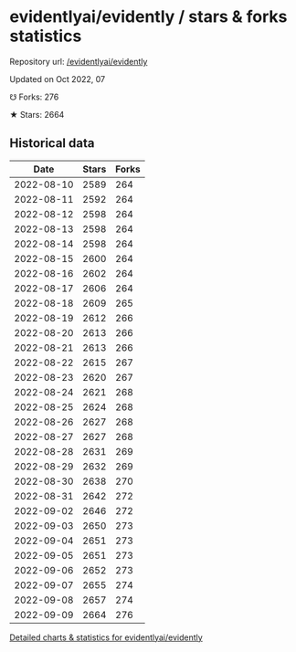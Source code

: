 # evidentlyai/evidently / stars & forks statistics

Repository url: [/evidentlyai/evidently](https://github.com/evidentlyai/evidently)

Updated on Oct 2022, 07

☋ Forks: 276

★ Stars: 2664

## Historical data
| Date | Stars | Forks |
|------|-------|-------|
| 2022-08-10 | 2589 | 264 | 
| 2022-08-11 | 2592 | 264 | 
| 2022-08-12 | 2598 | 264 | 
| 2022-08-13 | 2598 | 264 | 
| 2022-08-14 | 2598 | 264 | 
| 2022-08-15 | 2600 | 264 | 
| 2022-08-16 | 2602 | 264 | 
| 2022-08-17 | 2606 | 264 | 
| 2022-08-18 | 2609 | 265 | 
| 2022-08-19 | 2612 | 266 | 
| 2022-08-20 | 2613 | 266 | 
| 2022-08-21 | 2613 | 266 | 
| 2022-08-22 | 2615 | 267 | 
| 2022-08-23 | 2620 | 267 | 
| 2022-08-24 | 2621 | 268 | 
| 2022-08-25 | 2624 | 268 | 
| 2022-08-26 | 2627 | 268 | 
| 2022-08-27 | 2627 | 268 | 
| 2022-08-28 | 2631 | 269 | 
| 2022-08-29 | 2632 | 269 | 
| 2022-08-30 | 2638 | 270 | 
| 2022-08-31 | 2642 | 272 | 
| 2022-09-02 | 2646 | 272 | 
| 2022-09-03 | 2650 | 273 | 
| 2022-09-04 | 2651 | 273 | 
| 2022-09-05 | 2651 | 273 | 
| 2022-09-06 | 2652 | 273 | 
| 2022-09-07 | 2655 | 274 | 
| 2022-09-08 | 2657 | 274 | 
| 2022-09-09 | 2664 | 276 | 


[Detailed charts & statistics for evidentlyai/evidently](https://reviewgithub.com/rep/evidentlyai/evidently)
